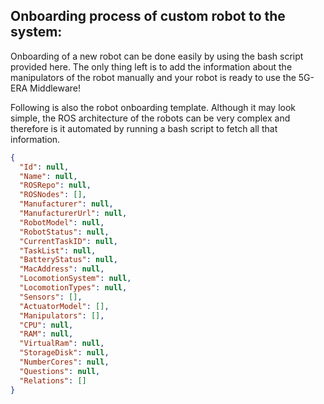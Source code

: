 ## Onboarding process of custom robot to the system:

Onboarding of a new robot can be done easily by using the bash script provided here. The only thing left is to add the information about the manipulators of the robot manually and your robot is ready to use the 5G-ERA Middleware!

Following is also the robot onboarding template. Although it may look simple, the ROS architecture of the robots can be very complex and therefore is it automated by running a bash script to fetch all that information.

```json
{
  "Id": null,
  "Name": null,
  "ROSRepo": null,
  "ROSNodes": [],
  "Manufacturer": null,
  "ManufacturerUrl": null,
  "RobotModel": null,
  "RobotStatus": null,
  "CurrentTaskID": null,
  "TaskList": null,
  "BatteryStatus": null,
  "MacAddress": null,
  "LocomotionSystem": null,
  "LocomotionTypes": null,
  "Sensors": [],
  "ActuatorModel": [],
  "Manipulators": [],
  "CPU": null,
  "RAM": null,
  "VirtualRam": null,
  "StorageDisk": null,
  "NumberCores": null,
  "Questions": null,
  "Relations": []
}
```
